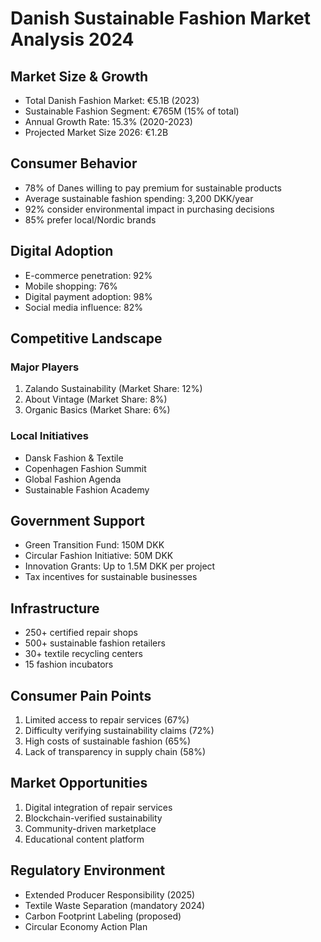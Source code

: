 # Danish Sustainable Fashion Market Analysis 2024

## Market Size & Growth
- Total Danish Fashion Market: €5.1B (2023)
- Sustainable Fashion Segment: €765M (15% of total)
- Annual Growth Rate: 15.3% (2020-2023)
- Projected Market Size 2026: €1.2B

## Consumer Behavior
- 78% of Danes willing to pay premium for sustainable products
- Average sustainable fashion spending: 3,200 DKK/year
- 92% consider environmental impact in purchasing decisions
- 85% prefer local/Nordic brands

## Digital Adoption
- E-commerce penetration: 92%
- Mobile shopping: 76%
- Digital payment adoption: 98%
- Social media influence: 82%

## Competitive Landscape
### Major Players
1. Zalando Sustainability (Market Share: 12%)
2. About Vintage (Market Share: 8%)
3. Organic Basics (Market Share: 6%)

### Local Initiatives
- Dansk Fashion & Textile
- Copenhagen Fashion Summit
- Global Fashion Agenda
- Sustainable Fashion Academy

## Government Support
- Green Transition Fund: 150M DKK
- Circular Fashion Initiative: 50M DKK
- Innovation Grants: Up to 1.5M DKK per project
- Tax incentives for sustainable businesses

## Infrastructure
- 250+ certified repair shops
- 500+ sustainable fashion retailers
- 30+ textile recycling centers
- 15 fashion incubators

## Consumer Pain Points
1. Limited access to repair services (67%)
2. Difficulty verifying sustainability claims (72%)
3. High costs of sustainable fashion (65%)
4. Lack of transparency in supply chain (58%)

## Market Opportunities
1. Digital integration of repair services
2. Blockchain-verified sustainability
3. Community-driven marketplace
4. Educational content platform

## Regulatory Environment
- Extended Producer Responsibility (2025)
- Textile Waste Separation (mandatory 2024)
- Carbon Footprint Labeling (proposed)
- Circular Economy Action Plan
